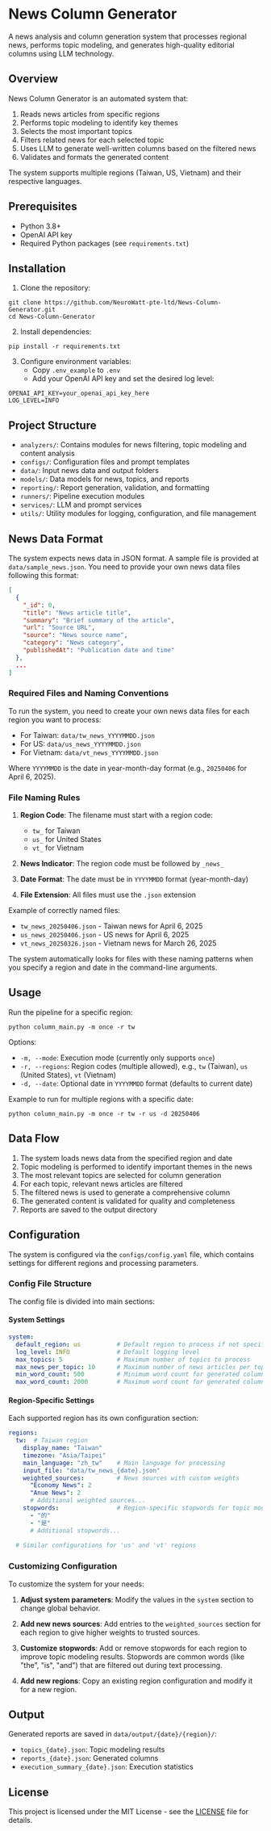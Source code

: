 # News Column Generator

A news analysis and column generation system that processes regional news, performs topic modeling, and generates high-quality editorial columns using LLM technology.

## Overview

News Column Generator is an automated system that:
1. Reads news articles from specific regions
2. Performs topic modeling to identify key themes
3. Selects the most important topics
4. Filters related news for each selected topic
5. Uses LLM to generate well-written columns based on the filtered news
6. Validates and formats the generated content

The system supports multiple regions (Taiwan, US, Vietnam) and their respective languages.

## Prerequisites

- Python 3.8+
- OpenAI API key
- Required Python packages (see `requirements.txt`)

## Installation

1. Clone the repository:
```
git clone https://github.com/NeuroWatt-pte-ltd/News-Column-Generator.git
cd News-Column-Generator
```

2. Install dependencies:
```
pip install -r requirements.txt
```

3. Configure environment variables:
   - Copy `.env_example` to `.env`
   - Add your OpenAI API key and set the desired log level:
```
OPENAI_API_KEY=your_openai_api_key_here
LOG_LEVEL=INFO
```

## Project Structure

- `analyzers/`: Contains modules for news filtering, topic modeling and content analysis
- `configs/`: Configuration files and prompt templates
- `data/`: Input news data and output folders
- `models/`: Data models for news, topics, and reports
- `reporting/`: Report generation, validation, and formatting
- `runners/`: Pipeline execution modules
- `services/`: LLM and prompt services
- `utils/`: Utility modules for logging, configuration, and file management

## News Data Format

The system expects news data in JSON format. A sample file is provided at `data/sample_news.json`. You need to provide your own news data files following this format:

```json
[
  {
    "_id": 0,
    "title": "News article title",
    "summary": "Brief summary of the article",
    "url": "Source URL",
    "source": "News source name",
    "category": "News category",
    "publishedAt": "Publication date and time"
  },
  ...
]
```

### Required Files and Naming Conventions

To run the system, you need to create your own news data files for each region you want to process:
- For Taiwan: `data/tw_news_YYYYMMDD.json`
- For US: `data/us_news_YYYYMMDD.json`
- For Vietnam: `data/vt_news_YYYYMMDD.json`

Where `YYYYMMDD` is the date in year-month-day format (e.g., `20250406` for April 6, 2025).

### File Naming Rules

1. **Region Code**: The filename must start with a region code:
   - `tw_` for Taiwan
   - `us_` for United States
   - `vt_` for Vietnam

2. **News Indicator**: The region code must be followed by `_news_`

3. **Date Format**: The date must be in `YYYYMMDD` format (year-month-day)

4. **File Extension**: All files must use the `.json` extension

Example of correctly named files:
- `tw_news_20250406.json` - Taiwan news for April 6, 2025
- `us_news_20250406.json` - US news for April 6, 2025
- `vt_news_20250326.json` - Vietnam news for March 26, 2025

The system automatically looks for files with these naming patterns when you specify a region and date in the command-line arguments.

## Usage

Run the pipeline for a specific region:

```
python column_main.py -m once -r tw
```

Options:
- `-m, --mode`: Execution mode (currently only supports `once`)
- `-r, --regions`: Region codes (multiple allowed), e.g., `tw` (Taiwan), `us` (United States), `vt` (Vietnam)
- `-d, --date`: Optional date in `YYYYMMDD` format (defaults to current date)

Example to run for multiple regions with a specific date:
```
python column_main.py -m once -r tw -r us -d 20250406
```

## Data Flow

1. The system loads news data from the specified region and date
2. Topic modeling is performed to identify important themes in the news
3. The most relevant topics are selected for column generation
4. For each topic, relevant news articles are filtered
5. The filtered news is used to generate a comprehensive column
6. The generated content is validated for quality and completeness
7. Reports are saved to the output directory

## Configuration

The system is configured via the `configs/config.yaml` file, which contains settings for different regions and processing parameters.

### Config File Structure

The config file is divided into main sections:

#### System Settings
```yaml
system:
  default_region: us          # Default region to process if not specified
  log_level: INFO             # Default logging level
  max_topics: 5               # Maximum number of topics to process
  max_news_per_topic: 10      # Maximum number of news articles per topic
  min_word_count: 500         # Minimum word count for generated columns
  max_word_count: 2000        # Maximum word count for generated columns
```

#### Region-Specific Settings
Each supported region has its own configuration section:

```yaml
regions:
  tw:  # Taiwan region
    display_name: "Taiwan"
    timezone: "Asia/Taipei"
    main_language: "zh_tw"    # Main language for processing
    input_file: "data/tw_news_{date}.json"
    weighted_sources:         # News sources with custom weights
      "Economy News": 2
      "Anue News": 2
      # Additional weighted sources...
    stopwords:                # Region-specific stopwords for topic modeling
      - "的"
      - "是"
      # Additional stopwords...
  
  # Similar configurations for 'us' and 'vt' regions
```

### Customizing Configuration

To customize the system for your needs:

1. **Adjust system parameters**: Modify the values in the `system` section to change global behavior.

2. **Add new news sources**: Add entries to the `weighted_sources` section for each region to give higher weights to trusted sources.

3. **Customize stopwords**: Add or remove stopwords for each region to improve topic modeling results. Stopwords are common words (like "the", "is", "and") that are filtered out during text processing.

4. **Add new regions**: Copy an existing region configuration and modify it for a new region.

## Output

Generated reports are saved in `data/output/{date}/{region}/`:
- `topics_{date}.json`: Topic modeling results
- `reports_{date}.json`: Generated columns
- `execution_summary_{date}.json`: Execution statistics

## License

This project is licensed under the MIT License - see the [LICENSE](LICENSE) file for details.
